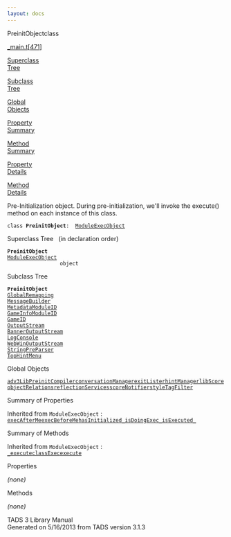 ```yaml
---
layout: docs
---
```

<span class="title">PreinitObject</span><span class="type">class</span>

[\_main.t](../file/_main.t.html)\[[471](../source/_main.t.html#471)\]

[Superclass  
Tree](#_SuperClassTree_)

[Subclass  
Tree](#_SubClassTree_)

[Global  
Objects](#_ObjectSummary_)

[Property  
Summary](#_PropSummary_)

[Method  
Summary](#_MethodSummary_)

[Property  
Details](#_Properties_)

[Method  
Details](#_Methods_)



Pre-Initialization object. During pre-initialization, we'll invoke the
execute() method on each instance of this class.

`class `**`PreinitObject`**` :   `[`ModuleExecObject`](../object/ModuleExecObject.html)



<span id="_SuperClassTree_"></span>



<span class="hdln">Superclass Tree</span>   (in declaration order)



**`PreinitObject`**  
[`ModuleExecObject`](../object/ModuleExecObject.html)  
`                 object`  
<span id="_SubClassTree_"></span>



<span class="hdln">Subclass Tree</span>  



**`PreinitObject`**  
[`GlobalRemapping`](../object/GlobalRemapping.html)  
[`MessageBuilder`](../object/MessageBuilder.html)  
[`MetadataModuleID`](../object/MetadataModuleID.html)  
[`GameInfoModuleID`](../object/GameInfoModuleID.html)  
[`GameID`](../object/GameID.html)  
[`OutputStream`](../object/OutputStream.html)  
[`BannerOutputStream`](../object/BannerOutputStream.html)  
[`LogConsole`](../object/LogConsole.html)  
[`WebWinOutputStream`](../object/WebWinOutputStream.html)  
[`StringPreParser`](../object/StringPreParser.html)  
[`TopHintMenu`](../object/TopHintMenu.html)  
<span id="_ObjectSummary_"></span>



<span class="hdln">Global Objects</span>  



[`adv3LibPreinit`](../object/adv3LibPreinit.html)[`Compiler`](../object/Compiler.html)[`conversationManager`](../object/conversationManager.html)[`exitLister`](../object/exitLister.html)[`hintManager`](../object/hintManager.html)[`libScore`](../object/libScore.html)[`objectRelations`](../object/objectRelations.html)[`reflectionServices`](../object/reflectionServices.html)[`scoreNotifier`](../object/scoreNotifier.html)[`styleTagFilter`](../object/styleTagFilter.html)
<span id="_PropSummary_"></span>



<span class="hdln">Summary of Properties</span>  





Inherited from `ModuleExecObject` :  
[`execAfterMe`](../object/ModuleExecObject.html#execAfterMe)[`execBeforeMe`](../object/ModuleExecObject.html#execBeforeMe)[`hasInitialized_`](../object/ModuleExecObject.html#hasInitialized_)[`isDoingExec_`](../object/ModuleExecObject.html#isDoingExec_)[`isExecuted_`](../object/ModuleExecObject.html#isExecuted_)

<span id="_MethodSummary_"></span>



<span class="hdln">Summary of Methods</span>  





Inherited from `ModuleExecObject` :  
[`_execute`](../object/ModuleExecObject.html#_execute)[`classExec`](../object/ModuleExecObject.html#classExec)[`execute`](../object/ModuleExecObject.html#execute)

<span id="_Properties_"></span>



<span class="hdln">Properties</span>  



*(none)* <span id="_Methods_"></span>



<span class="hdln">Methods</span>  



*(none)*



TADS 3 Library Manual  
Generated on 5/16/2013 from TADS version 3.1.3


